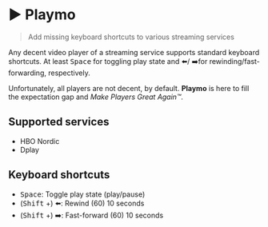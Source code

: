 # ▶️ Playmo

> Add missing keyboard shortcuts to various streaming services

Any decent video player of a streaming service supports standard keyboard shortcuts. At least <kbd>Space</kbd> for toggling play state and ⬅️/ ➡️for rewinding/fast-forwarding, respectively.

Unfortunately, all players are not decent, by default. **Playmo** is here to fill the expectation gap and _Make Players Great Again™_.

## Supported services

- HBO Nordic
- Dplay

## Keyboard shortcuts

- <kbd>Space</kbd>: Toggle play state (play/pause)
- (<kbd>Shift</kbd> +) ⬅️: Rewind (60) 10 seconds
- (<kbd>Shift</kbd> +) ➡️: Fast-forward (60) 10 seconds
